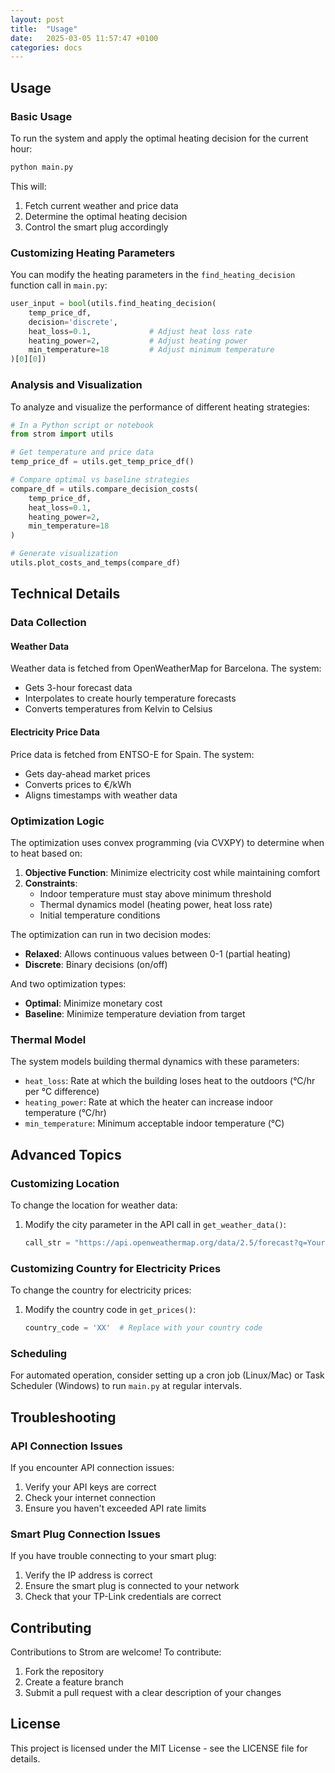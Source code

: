 ```yaml
---
layout: post
title:  "Usage"
date:   2025-03-05 11:57:47 +0100
categories: docs
---
```

## Usage

### Basic Usage

To run the system and apply the optimal heating decision for the current hour:

```bash
python main.py
```

This will:
1. Fetch current weather and price data
2. Determine the optimal heating decision
3. Control the smart plug accordingly

### Customizing Heating Parameters

You can modify the heating parameters in the `find_heating_decision` function call in `main.py`:

```python
user_input = bool(utils.find_heating_decision(
    temp_price_df,
    decision='discrete',
    heat_loss=0.1,             # Adjust heat loss rate
    heating_power=2,           # Adjust heating power
    min_temperature=18         # Adjust minimum temperature
)[0][0])
```

### Analysis and Visualization

To analyze and visualize the performance of different heating strategies:

```python
# In a Python script or notebook
from strom import utils

# Get temperature and price data
temp_price_df = utils.get_temp_price_df()

# Compare optimal vs baseline strategies
compare_df = utils.compare_decision_costs(
    temp_price_df,
    heat_loss=0.1,
    heating_power=2,
    min_temperature=18
)

# Generate visualization
utils.plot_costs_and_temps(compare_df)
```

## Technical Details

### Data Collection

#### Weather Data

Weather data is fetched from OpenWeatherMap for Barcelona. The system:
- Gets 3-hour forecast data
- Interpolates to create hourly temperature forecasts
- Converts temperatures from Kelvin to Celsius

#### Electricity Price Data

Price data is fetched from ENTSO-E for Spain. The system:
- Gets day-ahead market prices
- Converts prices to €/kWh
- Aligns timestamps with weather data

### Optimization Logic

The optimization uses convex programming (via CVXPY) to determine when to heat based on:

1. **Objective Function**: Minimize electricity cost while maintaining comfort
2. **Constraints**:
   - Indoor temperature must stay above minimum threshold
   - Thermal dynamics model (heating power, heat loss rate)
   - Initial temperature conditions

The optimization can run in two decision modes:
- **Relaxed**: Allows continuous values between 0-1 (partial heating)
- **Discrete**: Binary decisions (on/off)

And two optimization types:
- **Optimal**: Minimize monetary cost
- **Baseline**: Minimize temperature deviation from target

### Thermal Model

The system models building thermal dynamics with these parameters:

- `heat_loss`: Rate at which the building loses heat to the outdoors (°C/hr per °C difference)
- `heating_power`: Rate at which the heater can increase indoor temperature (°C/hr)
- `min_temperature`: Minimum acceptable indoor temperature (°C)

## Advanced Topics

### Customizing Location

To change the location for weather data:
1. Modify the city parameter in the API call in `get_weather_data()`:
   ```python
   call_str = "https://api.openweathermap.org/data/2.5/forecast?q=YourCity&appid=" + API_KEY
   ```

### Customizing Country for Electricity Prices

To change the country for electricity prices:
1. Modify the country code in `get_prices()`:
   ```python
   country_code = 'XX'  # Replace with your country code
   ```

### Scheduling

For automated operation, consider setting up a cron job (Linux/Mac) or Task Scheduler (Windows) to run `main.py` at regular intervals.

## Troubleshooting

### API Connection Issues

If you encounter API connection issues:
1. Verify your API keys are correct
2. Check your internet connection
3. Ensure you haven't exceeded API rate limits

### Smart Plug Connection Issues

If you have trouble connecting to your smart plug:
1. Verify the IP address is correct
2. Ensure the smart plug is connected to your network
3. Check that your TP-Link credentials are correct

## Contributing

Contributions to Strom are welcome! To contribute:
1. Fork the repository
2. Create a feature branch
3. Submit a pull request with a clear description of your changes

## License

This project is licensed under the MIT License - see the LICENSE file for details.